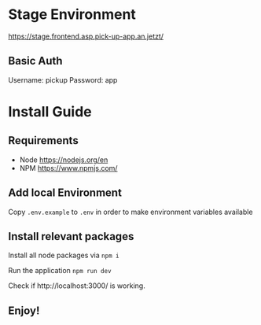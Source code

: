 # Stage Environment

https://stage.frontend.asp.pick-up-app.an.jetzt/

## Basic Auth
Username: pickup
Password: app

# Install Guide

## Requirements

- Node https://nodejs.org/en
- NPM https://www.npmjs.com/

## Add local Environment

Copy `.env.example` to `.env` in order to make environment variables available

## Install relevant packages

Install all node packages via `npm i`

Run the application `npm run dev`

Check if http://localhost:3000/ is working.


## Enjoy!
